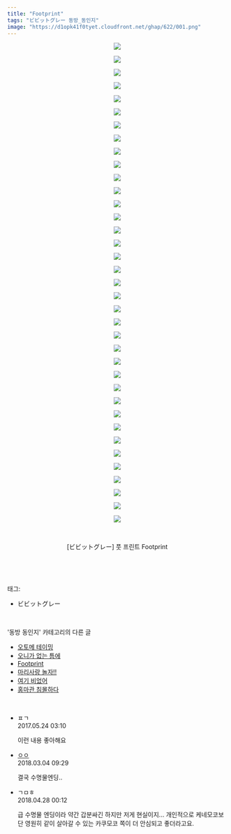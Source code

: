 ```yaml
---
title: "Footprint"
tags: "ビビットグレー 동방_동인지"
image: "https://d1opk41f0tyet.cloudfront.net/ghap/622/001.png"
---
```

<div class="article">
<p style="text-align: center; clear: none; float: none;"><img src="{{ site.imgserver10 }}/ghap/622/001.png"/></p>
<p style="text-align: center; clear: none; float: none;"><img src="{{ site.imgserver10 }}/ghap/622/002.png"/></p>
<p style="text-align: center; clear: none; float: none;"><img src="{{ site.imgserver10 }}/ghap/622/003.png"/></p>
<p style="text-align: center; clear: none; float: none;"><img src="{{ site.imgserver10 }}/ghap/622/004.jpg"/></p>
<p style="text-align: center; clear: none; float: none;"><img src="{{ site.imgserver10 }}/ghap/622/005.png"/></p>
<p style="text-align: center; clear: none; float: none;"><img src="{{ site.imgserver10 }}/ghap/622/006.png"/></p>
<p style="text-align: center; clear: none; float: none;"><img src="{{ site.imgserver10 }}/ghap/622/007.png"/></p>
<p style="text-align: center; clear: none; float: none;"><img src="{{ site.imgserver10 }}/ghap/622/008.png"/></p>
<p style="text-align: center; clear: none; float: none;"><img src="{{ site.imgserver10 }}/ghap/622/009.png"/></p>
<p style="text-align: center; clear: none; float: none;"><img src="{{ site.imgserver10 }}/ghap/622/010.png"/></p>
<p style="text-align: center; clear: none; float: none;"><img src="{{ site.imgserver10 }}/ghap/622/011.png"/></p>
<p style="text-align: center; clear: none; float: none;"><img src="{{ site.imgserver10 }}/ghap/622/012.png"/></p>
<p style="text-align: center; clear: none; float: none;"><img src="{{ site.imgserver10 }}/ghap/622/013.png"/></p>
<p style="text-align: center; clear: none; float: none;"><img src="{{ site.imgserver10 }}/ghap/622/014.png"/></p>
<p style="text-align: center; clear: none; float: none;"><img src="{{ site.imgserver10 }}/ghap/622/015.png"/></p>
<p style="text-align: center; clear: none; float: none;"><img src="{{ site.imgserver10 }}/ghap/622/016.png"/></p>
<p style="text-align: center; clear: none; float: none;"><img src="{{ site.imgserver10 }}/ghap/622/017.png"/></p>
<p style="text-align: center; clear: none; float: none;"><img src="{{ site.imgserver10 }}/ghap/622/018.png"/></p>
<p style="text-align: center; clear: none; float: none;"><img src="{{ site.imgserver10 }}/ghap/622/019.png"/></p>
<p style="text-align: center; clear: none; float: none;"><img src="{{ site.imgserver10 }}/ghap/622/020.png"/></p>
<p style="text-align: center; clear: none; float: none;"><img src="{{ site.imgserver10 }}/ghap/622/021.png"/></p>
<p style="text-align: center; clear: none; float: none;"><img src="{{ site.imgserver10 }}/ghap/622/022.png"/></p>
<p style="text-align: center; clear: none; float: none;"><img src="{{ site.imgserver10 }}/ghap/622/023.png"/></p>
<p style="text-align: center; clear: none; float: none;"><img src="{{ site.imgserver10 }}/ghap/622/024.png"/></p>
<p style="text-align: center; clear: none; float: none;"><img src="{{ site.imgserver10 }}/ghap/622/025.png"/></p>
<p style="text-align: center; clear: none; float: none;"><img src="{{ site.imgserver10 }}/ghap/622/026.png"/></p>
<p style="text-align: center; clear: none; float: none;"><img src="{{ site.imgserver10 }}/ghap/622/027.png"/></p>
<p style="text-align: center; clear: none; float: none;"><img src="{{ site.imgserver10 }}/ghap/622/028.png"/></p>
<p style="text-align: center; clear: none; float: none;"><img src="{{ site.imgserver10 }}/ghap/622/029.jpg"/></p>
<p style="text-align: center; clear: none; float: none;"><img src="{{ site.imgserver10 }}/ghap/622/030.jpg"/></p>
<p style="text-align: center; clear: none; float: none;"><img src="{{ site.imgserver10 }}/ghap/622/031.png"/></p>
<p style="text-align: center; clear: none; float: none;"><img src="{{ site.imgserver10 }}/ghap/622/032.png"/></p>
<p style="text-align: center; clear: none; float: none;"><img src="{{ site.imgserver10 }}/ghap/622/033.png"/></p>
<p style="text-align: center; clear: none; float: none;"><img src="{{ site.imgserver10 }}/ghap/622/034.png"/></p>
<p style="text-align: center; clear: none; float: none;"><img src="{{ site.imgserver10 }}/ghap/622/035.png"/></p>
<p style="text-align: center; clear: none; float: none;"><img src="{{ site.imgserver10 }}/ghap/622/036.png"/></p>
<p style="text-align: center; clear: none; float: none;"><img src="{{ site.imgserver10 }}/ghap/622/037.png"/></p>
<p style="text-align: center; clear: none; float: none;"><br/></p>
<p style="text-align: center; clear: none; float: none;">[ビビットグレー] 풋 프린트 Footprint</p>
<p><br/></p>
</div><br/>
<div class="tagTrail">
<p>태그: </p>
<ul>
<li>ビビットグレー</li>
</ul>
</div><br/>
<div class="another">
<p>'동방 동인지' 카테고리의 다른 글</p>
<ul>
<li><a href="/ghap_624">오토메 테이밍</a></li>
<li><a href="/ghap_623">오니가 없는 틈에</a></li>
<li><a href="/ghap_622">Footprint</a></li>
<li><a href="/ghap_621">마리사랑 놀자!!</a></li>
<li><a href="/ghap_619">여기 비었어</a></li>
<li><a href="/ghap_618">홍마관 침몰하다</a></li>
</ul>
</div><br/>
<div class="cb_module cb_fluid">
<div class="cb_wrt cb_profile">
<div class="comment">
<ul>
<li class="cb_thumb_off" id="comment14996583">
<div class="cb_comment_area">
<div class="cb_info_area">
<div class="cb_section">
<span class="cb_nick_name">ㅍㄱ</span>
</div>
<div class="cb_section">
<span class="cb_date">2017.05.24 03:10 </span>
</div>
</div>
<div class="cb_dsc_comment">
<p class="cb_dsc">
											이런 내용 좋아해요
										</p>
</div>
</div></li>
<li class="cb_thumb_off" id="comment15212022">
<div class="cb_comment_area">
<div class="cb_info_area">
<div class="cb_section">
<span class="cb_nick_name"> <a href="http://http:/ㄱㄷ극딧ㅇ7z8au1bh" onclick="return openLinkInNewWindow(this)">ㅇㅇ</a></span>
</div>
<div class="cb_section">
<span class="cb_date">2018.03.04 09:29 </span>
</div>
</div>
<div class="cb_dsc_comment">
<p class="cb_dsc">
											결국 수명물엔딩..
										</p>
</div>
</div></li>
<li class="cb_thumb_off" id="comment15246335">
<div class="cb_comment_area">
<div class="cb_info_area">
<div class="cb_section">
<span class="cb_nick_name">ㄱㅁㅎ</span>
</div>
<div class="cb_section">
<span class="cb_date">2018.04.28 00:12 </span>
</div>
</div>
<div class="cb_dsc_comment">
<p class="cb_dsc">
											급 수명물 엔딩이라 약간 갑분싸긴 하지만 저게 현실이지... 개인적으로 케네모코보단 영원히 같이 살아갈 수 있는 카쿠모코 쪽이 더 안심되고 좋더라고요.
										</p>
</div>
</div></li>
</ul>
</div>
</div><!-- commentList close -->
</div><br/>
